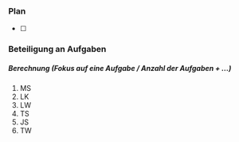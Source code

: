 ### Plan
* [ ] 


### Beteiligung an Aufgaben 
##### Berechnung (Fokus auf eine Aufgabe / Anzahl der Aufgaben + ...)

1. MS
2. LK
3. LW
4. TS
5. JS
6. TW